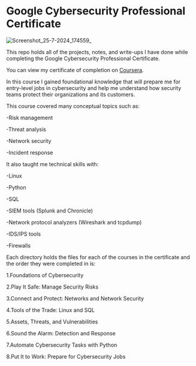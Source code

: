 # Google Cybersecurity Professional Certificate
![Screenshot_25-7-2024_174559_](https://github.com/user-attachments/assets/4be0965f-ff78-4ee8-94fb-e63d387cc1dd)

This repo holds all of the projects, notes, and write-ups I have done while completing the Google Cybersecurity Professional Certificate.

You can view my certificate of completion on [Coursera](https://coursera.org/share/789b934511819f0d6a0c8deffa88124b).

In this course I gained foundational knowledge that will prepare me for entry-level jobs in cybersecurity and help me understand how security teams protect their organizations and its customers.

This course covered many conceptual topics such as:

-Risk management

-Threat analysis

-Network security

-Incident response

It also taught me technical skills with:

-Linux

-Python

-SQL

-SIEM tools (Splunk and Chronicle)

-Network protocol analyzers (Wireshark and tcpdump)

-IDS/IPS tools

-Firewalls

Each directory holds the files for each of the courses in the certificate and the order they were completed in is:

1.Foundations of Cybersecurity

2.Play It Safe: Manage Security Risks

3.Connect and Protect: Networks and Network Security

4.Tools of the Trade: Linux and SQL

5.Assets, Threats, and Vulnerabilities

6.Sound the Alarm: Detection and Response

7.Automate Cybersecurity Tasks with Python

8.Put It to Work: Prepare for Cybersecurity Jobs
